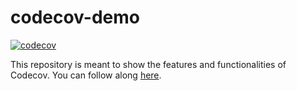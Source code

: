 # codecov-demo
[![codecov](https://codecov.io/gh/joshua-hampton/codecov-demo/graph/badge.svg?token=EH9BP6JODQ)](https://codecov.io/gh/joshua-hampton/codecov-demo)

This repository is meant to show the features and functionalities of Codecov. You can follow along [here](https://docs.codecov.com/docs/codecov-tutorial).
